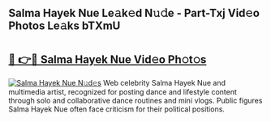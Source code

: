 ## Salma Hayek Nue Le𝚊k𝚎d N𝚞𝚍e - Part-Txj Vid𝚎o Photos Le𝚊ks bTXmU

# <h2><a href="http://fbasy9z.evod.top/?m=Salma+Hayek+Nue">🔗 👉🔴 Salma Hayek Nue Vid𝚎o Ph𝚘t𝚘s</a></h2>

[![Salma Hayek Nue N𝚞d𝚎s](https://i.imgur.com/8V9OHl7.gif)](http://fbasy9z.evod.top/?m=Salma+Hayek+Nue)
Web celebrity Salma Hayek Nue and multimedia artist, recognized for posting dance and lifestyle content through solo and collaborative dance routines and mini vlogs. Public figures Salma Hayek Nue often face criticism for their political positions. 
